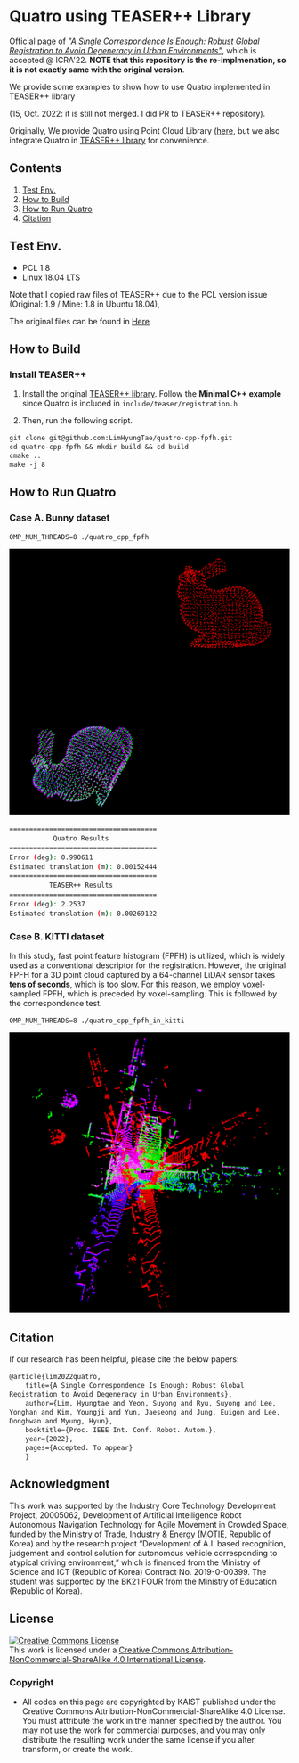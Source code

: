 # Quatro using TEASER++ Library

Official page of [*"A Single Correspondence Is Enough: Robust Global Registration to Avoid Degeneracy in Urban Environments"*](https://arxiv.org/abs/2203.06612), which is accepted @ ICRA'22. **NOTE that this repository is the re-implmenation, so it is not exactly same with the original version**.   

We provide some examples to show how to use Quatro implemented in TEASER++ library 

(15, Oct. 2022: it is still not merged. I did PR to TEASER++ repository).


Originally, We provide Quatro using Point Cloud Library ([here](https://github.com/url-kaist/Quatro), but we also integrate Quatro in [TEASER++ library](https://github.com/MIT-SPARK/TEASER-plusplus) for convenience.

## Contents
1. [Test Env.](#Test-Env.)
0. [How to Build](#How-to-Build)
0. [How to Run Quatro](#How-to-Run-Quatro)
0. [Citation](#citation)


## Test Env.

* PCL 1.8
* Linux 18.04 LTS


Note that I copied raw files of TEASER++ due to the PCL version issue (Original: 1.9 / Mine: 1.8 in Ubuntu 18.04), 

The original files can be found in [Here](github.com/MIT-SPARK/TEASER-plusplus/tree/master/teaser/include/teaser)


## How to Build

### Install TEASER++ 

1. Install the original [TEASER++ library](https://github.com/MIT-SPARK/TEASER-plusplus). Follow the **Minimal C++ example** since Quatro is included in `include/teaser/registration.h`


2. Then, run the following script. 

```
git clone git@github.com:LimHyungTae/quatro-cpp-fpfh.git
cd quatro-cpp-fpfh && mkdir build && cd build
cmake ..
make -j 8
```


## How to Run Quatro

### Case A. Bunny dataset

```
OMP_NUM_THREADS=8 ./quatro_cpp_fpfh
```


![](materials/quatro_teaser_bunny.png)


```bash
=====================================
           Quatro Results            
=====================================
Error (deg): 0.990611
Estimated translation (m): 0.00152444
=====================================
          TEASER++ Results           
=====================================
Error (deg): 2.2537
Estimated translation (m): 0.00269122
```


### Case B. KITTI dataset


In this study, fast point feature histogram (FPFH) is utilized, which is widely used as a conventional descriptor for the registration. However, the original FPFH for a 3D point cloud captured by a 64-channel LiDAR sensor takes **tens of seconds**, which is too slow. For this reason, we employ voxel-sampled FPFH, which is preceded by voxel-sampling. This is followed by the correspondence test. 

```
OMP_NUM_THREADS=8 ./quatro_cpp_fpfh_in_kitti
```

![](materials/quatro_teaser_kitti.png)





## Citation

If our research has been helpful, please cite the below papers:

```
@article{lim2022quatro,
    title={A Single Correspondence Is Enough: Robust Global Registration to Avoid Degeneracy in Urban Environments},
    author={Lim, Hyungtae and Yeon, Suyong and Ryu, Suyong and Lee, Yonghan and Kim, Youngji and Yun, Jaeseong and Jung, Euigon and Lee, Donghwan and Myung, Hyun},
    booktitle={Proc. IEEE Int. Conf. Robot. Autom.},
    year={2022},
    pages={Accepted. To appear}
    }
```

## Acknowledgment
This work was supported by the Industry Core Technology Development Project, 20005062, Development of Artificial Intelligence Robot Autonomous Navigation Technology for Agile Movement in Crowded Space, funded by the Ministry of Trade, Industry & Energy (MOTIE, Republic of Korea) and by the research project “Development of A.I. based recognition, judgement and control solution for autonomous vehicle corresponding to atypical driving environment,” which is financed from the Ministry of Science and ICT (Republic of Korea) Contract No. 2019-0-00399. The student was supported by the BK21 FOUR from the Ministry of Education (Republic of Korea).

## License
<a rel="license" href="http://creativecommons.org/licenses/by-nc-sa/4.0/"><img alt="Creative Commons License" style="border-width:0" src="https://i.creativecommons.org/l/by-nc-sa/4.0/88x31.png" /></a><br />This work is licensed under a <a rel="license" href="http://creativecommons.org/licenses/by-nc-sa/4.0/">Creative Commons Attribution-NonCommercial-ShareAlike 4.0 International License</a>.


### Copyright
- All codes on this page are copyrighted by KAIST published under the Creative Commons Attribution-NonCommercial-ShareAlike 4.0 License. You must attribute the work in the manner specified by the author. You may not use the work for commercial purposes, and you may only distribute the resulting work under the same license if you alter, transform, or create the work.
